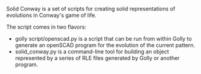 Solid Conway is a set of scripts for creating solid representations of evolutions in Conway's game of life.

The script comes in two flavors:

- golly script/openscad.py is a script that can be run from within Golly to generate an openSCAD program for the evolution of the current pattern.
- solid_conway.py is a command-line tool for building an object represented by a series of RLE files generated by Golly or another program.


